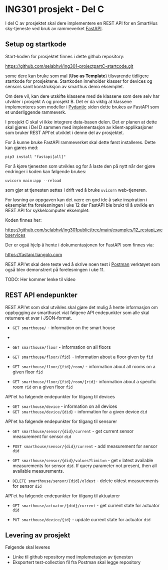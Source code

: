 # ING301 prosjekt - Del C

I del C av prosjektet skal dere implementere en REST API for en SmartHus sky-tjeneste ved bruk av rammeverket [FastAPI](https://fastapi.tiangolo.com).

## Setup og startkode

Start-koden for prosjektet finnes i dette github repository: 

https://github.com/selabhvl/ing301-projectpartC-startcode.git

some dere kan bruke som mal (**Use as Template**) tilsvarende tidligere startkode for prosjektene. Startkoden inneholder klasser for devices og sensors samt konstruksjon av smarthus demo eksemplet. 

Om dere vil, kan dere utskifte klassene med de klassene som dere selv har utvikler i prosjekt A og prosjekt B. Det er da viktig at klassene implementeres som modeller i [Pydantic](https://docs.pydantic.dev/usage/models/) siden dette brukes av FastAPI som et underliggende rammeverk.

I prosjekt C skal vi ikke integrere data-basen delen. Det er planen at dette skal gjøres i Del D sammen med implementasjon av klient-applikasjoner som bruker REST API'et utviklet i denne del av prosjektet.

For å kunne bruke FastAPI rammeverket skal dette først installeres. Dette kan gjøres med:

```
pip3 install "fastapi[all]"
```

For å kjøre tjenesten som utvikles og for å laste den på nytt når der gjøre endringer i koden kan følgende brukes:

```
uvicorn main:app --reload
```

som gjør at tjenesten settes i drift ved å bruke `uvicorn` web-tjeneren. 

For løsning av oppgaven kan det være en god ide å søke inspiration i eksemplet fra forelesningen i uke 12 der FastAPI ble brukt til å utvikle en REST API for sykkelcomputer eksemplet:

Koden finnes her:

https://github.com/selabhvl/ing301public/tree/main/examples/12_restapi_webservices

Der er også hjelp å hente i dokumentasjonen for FastAPI som finnes via:

https://fastapi.tiangolo.com

REST API'et skal dere teste ved å skrive noen test i [Postman](https://www.postman.com) verktøyet som også blev demonstrert på forelesningen i uke 11. 

TODO: Her kommer lenke til video

## REST API endepunkter

REST API'et som skal utvikles skal gjøre det mulig å hente informasjon om oppbygging av smarthuset viat følgene API endepunkter som alle skal returnere et svar i JSON-format.

- `GET smarthouse/` - information on the smart house
- 
- `GET smarthouse/floor` - information on all floors

- `GET smarthouse/floor/{fid}` - information about a floor given by `fid` 
 
- `GET smarthouse/floor/{fid}/room/` - information about all rooms on a given floor `fid`

- `GET smarthouse/floor/{fid}/room/{rid}`- information about a specific room `rid` on a given floor `fid`

API'et ha følgende endepunkter for tilgang til devices

- `GET smarthouse/device` - information on all devices
- `GET smarthouse/device/{did}` - information for a given device `did`

API'et ha følgende endepunkter for tilgang til sensorer

- `GET smarthouse/sensor/{did}/current` - get current sensor measurement for sensor `did`

- `POST smarthouse/sensor/{did}/current` - add measurement for sensor `did`

- `GET smarthouse/sensor/{did}/values?limit=n` - get `n` latest available measurements for sensor `did`. If query parameter not present, then all available measurements.

- `DELETE smarthouse/sensor/{did}/oldest` - delete oldest measurements for sensor `did`

API'et ha følgende endepunkter for tilgang til aktuatorer

- `GET smarthouse/actuator/{did}/current` - get current state for actuator `did`

- `PUT smarthouse/device/{id}` - update current state for actuator `did`


## Levering av prosjekt

Følgende skal leveres

- Linke til github repository med implemetasjon av tjenesten
- Eksportert test-collection fil fra Postman skal legge repository
